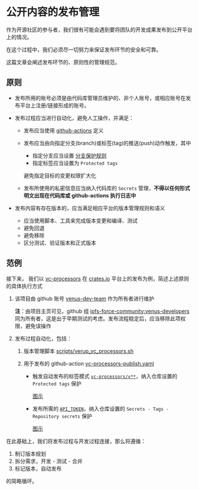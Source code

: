 # 公开内容的发布管理

作为开源社区的参与者，我们很有可能会遇到要将团队的开发成果发布到公开平台上的情况。

在这个过程中，我们必须尽一切努力来保证发布环节的安全和可靠。

这篇文章会阐述发布环节的、原则性的管理规范。



## 原则

- 发布所用的账号必须是由代码库管理员维护的、非个人账号，或相应账号在发布平台上注册/链接形成的账号。

- 发布过程应当进行自动化，避免人工操作，并满足：
  - 发布应当使用 [github-actions](../设置/github-actions.md) 定义
  
  - 发布应当由向指定分支(branch)或标签(tag)的推送(push)动作触发，其中
    - 指定分支应当设置 [分支保护规则](../设置/分支保护规则.md)
    - 指定标签应当设置为 `Protected tags`
    
    避免指定目标的变更权限扩大化
    
  - 发布所使用的私密信息应当纳入代码库的 `Secrets` 管理，**不得以任何形式明文出现在代码库或 github-actions 执行日志中**
  
- 发布内容有存在版本的，应当满足相应平台的版本管理规则和语义

  - 应当使用脚本、工具来完成版本变更和编译、测试
  - 避免回退
  - 避免移除
  - 区分测试、验证版本和正式版本



## 范例

接下来， 我们以 [vc-processors](https://crates.io/crates/vc-processors) 在 [crates.io](https://crates.io/) 平台上的发布为例，简述上述原则的具体执行方式

1. 该项目由 github 账号 [venus-dev-team](https://github.com/venus-dev-team) 作为所有者进行维护

   **注**：由项目主页可见，github 组 [ipfs-force-community:venus-developers](https://crates.io/teams/github:ipfs-force-community:venus-developers) 同为所有者，这是出于早期测试的考虑。发布流程稳定后，应当移除此项权限，避免误操作

2. 发布过程自动化，包括：

   1. 版本管理脚本 [scripts/verup_vc_processors.sh](https://github.com/ipfs-force-community/venus-cluster/blob/vc-processors/v0.1.0/scripts/verup_vc_processors.sh)

   2. 用于发布的 github-action [vc-processors-publish.yaml](https://github.com/ipfs-force-community/venus-cluster/blob/vc-processors/v0.1.0/.github/workflows/vc-processors-publish.yaml)

      - 触发自动发布的标签模式 [`vc-processors/v**`](https://github.com/ipfs-force-community/venus-cluster/blob/vc-processors/v0.1.0/.github/workflows/vc-processors-publish.yaml#L5)，纳入仓库设置的 `Protected tags` 保护

        [图示](./release-publish-protected-tags.png)

      - 发布所需的 [`API_TOKEN`](https://github.com/ipfs-force-community/venus-cluster/blob/vc-processors/v0.1.0/.github/workflows/vc-processors-publish.yaml#L22)，纳入仓库设置的 `Secrets - Tags - Repository secrets` 保护

        [图示](./release-publish-secrets-token.png)

在此基础上，我们将发布过程与开发过程连接，那么将遵循：

1. 制订版本规划
2. 拆分需求，开发 - 测试 - 合并
3. 标记版本，自动发布

的简略循环。

